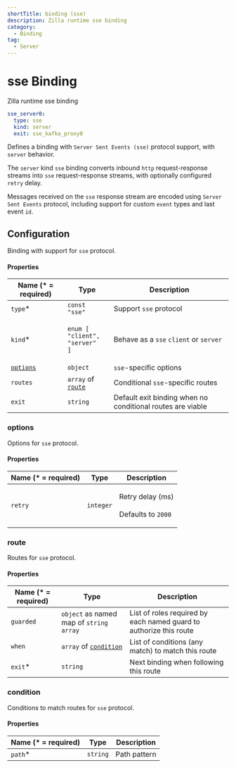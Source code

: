 ```yaml
---
shortTitle: binding (sse)
description: Zilla runtime sse binding
category:
  - Binding
tag:
  - Server
---
```


# sse Binding

Zilla runtime sse binding

```yaml {2}
sse_server0:
  type: sse
  kind: server
  exit: sse_kafka_proxy0
```

Defines a binding with `Server Sent Events (sse)` protocol support, with `server` behavior.

The `server` kind `sse` binding converts inbound `http` request-response streams into `sse` request-response streams, with optionally configured `retry` delay.

Messages received on the `sse` response stream are encoded using `Server Sent Events` protocol, including support for custom `event` types and last event `id`.

## Configuration

Binding with support for `sse` protocol.

#### Properties

| Name (\* = required)                | Type                                                                                | Description                                                |
| ----------------------------------- | ----------------------------------------------------------------------------------- | ---------------------------------------------------------- |
| `type`\*                            | `const "sse"`                                                                       | Support `sse` protocol                                     |
| `kind`\*                            | <p><code>enum [</code><br>  <code>"client",</code><br>  <code>"server" ]</code></p> | Behave as a `sse` `client` or `server`                     |
| [`options`](binding-sse.md#options) | `object`                                                                            | `sse`-specific options                                     |
| `routes`                            | `array` of [`route`](binding-sse.md#route)                                          | Conditional `sse`-specific routes                          |
| `exit`                              | `string`                                                                            | Default exit binding when no conditional routes are viable |

### options

Options for `sse` protocol.

#### Properties

| Name (\* = required) | Type      | Description                                                  |
| -------------------- | --------- | ------------------------------------------------------------ |
| `retry`              | `integer` | <p>Retry delay (ms)<br><br>Defaults to <code>2000</code></p> |

### route

Routes for `sse` protocol.

#### Properties

| Name (\* = required) | Type                                                 | Description                                                        |
| -------------------- | ---------------------------------------------------- | ------------------------------------------------------------------ |
| `guarded`            | `object` as named map of `string` `array`            | List of roles required by each named guard to authorize this route |
| `when`               | `array` of [`condition`](binding-sse.md#condition) | List of conditions (any match) to match this route                 |
| `exit`\*             | `string`                                             | Next binding when following this route                             |

### condition

Conditions to match routes for `sse` protocol.

#### Properties

| Name (\* = required) | Type     | Description  |
| -------------------- | -------- | ------------ |
| `path`\*             | `string` | Path pattern |
